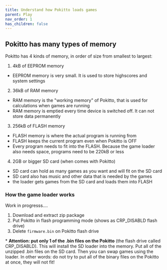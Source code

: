 ```yaml
---
title: Understand how Pokitto loads games
parent: Play
nav_order: 1
has_children: false
---
```


## Pokitto has many types of memory

Pokitto has 4 kinds of memory, in order of size from smallest to largest:
1. 4kB of <span style="background-color: #00AA00 color:black" >EEPROM</span> memory
  - EEPROM memory is very small. It is used to store highscores and system settings
2. 36kB of RAM memory
  - RAM memory is the "working memory" of Pokitto, that is used for calculations when games are running
  - RAM memory is emptied every time device is switched off. It can not store data permanently
3. 256kB of FLASH memory
  - FLASH memory is where the actual program is running from
  - FLASH keeps the current program even when Pokitto is OFF
  - Every program needs to fit into the FLASH. Because the game loader also needs space, programs need to be 220kB or less
4. 2GB or bigger SD card (when comes with Pokitto)
  - SD card can hold as many games as you want and will fit on the SD card
  - SD card also has music and other data that is needed by the games
  - the loader gets games from the SD card and loads them into FLASH

### How the game loader works

Work in progresss....


1. Download and extract zip package
2. Put Pokitto in flash programming mode (shows as CRP_DISABLD flash drive)
3. Delete `firmware.bin` on Pokitto flash drive


<p class="fs-3 text-yellow-300">
* <strong>Attention: put only 1 of the .bin files on the Pokitto</strong> (the flash drive called CRP_DISABLD). This will install the SD loader into the memory. Put all of the unzipped .bin files on the SD card. Then you can swap games using the loader. In other words: do not try to put all of the binary files on the Pokitto at once, they will not fit!
</p>
